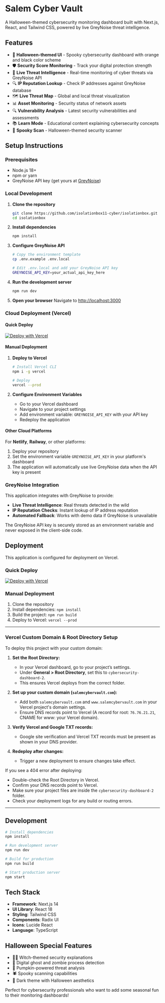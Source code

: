 # Salem Cyber Vault

A Halloween-themed cybersecurity monitoring dashboard built with Next.js, React, and Tailwind CSS, powered by live GreyNoise threat intelligence.

## Features

- 🎃 **Halloween-themed UI** - Spooky cybersecurity dashboard with orange and black color scheme
- 🛡️ **Security Score Monitoring** - Track your digital protection strength
- 👻 **Live Threat Intelligence** - Real-time monitoring of cyber threats via GreyNoise API
- 🔍 **IP Reputation Lookup** - Check IP addresses against GreyNoise database
- 🗺️ **Live Threat Map** - Global and local threat visualization  
- 📊 **Asset Monitoring** - Security status of network assets
- 🔍 **Vulnerability Analysis** - Latest security vulnerabilities and assessments
- 📚 **Learn Mode** - Educational content explaining cybersecurity concepts
- 🔮 **Spooky Scan** - Halloween-themed security scanner

## Setup Instructions

### Prerequisites

- Node.js 18+ 
- npm or yarn
- GreyNoise API key (get yours at [GreyNoise](https://viz.greynoise.io/account/api-key))

### Local Development

1. **Clone the repository**
   ```bash
   git clone https://github.com/isolationbox11-cyber/isolationbox.git
   cd isolationbox
   ```

2. **Install dependencies**
   ```bash
   npm install
   ```

3. **Configure GreyNoise API**
   ```bash
   # Copy the environment template
   cp .env.example .env.local
   
   # Edit .env.local and add your GreyNoise API key
   GREYNOISE_API_KEY=your_actual_api_key_here
   ```

4. **Run the development server**
   ```bash
   npm run dev
   ```

5. **Open your browser**
   Navigate to [http://localhost:3000](http://localhost:3000)

### Cloud Deployment (Vercel)

#### Quick Deploy
[![Deploy with Vercel](https://vercel.com/button)](https://vercel.com/new/clone?repository-url=https://github.com/isolationbox11-cyber/isolationbox)

#### Manual Deployment

1. **Deploy to Vercel**
   ```bash
   # Install Vercel CLI
   npm i -g vercel
   
   # Deploy
   vercel --prod
   ```

2. **Configure Environment Variables**
   - Go to your Vercel dashboard
   - Navigate to your project settings
   - Add environment variable: `GREYNOISE_API_KEY` with your API key
   - Redeploy the application

#### Other Cloud Platforms

For **Netlify**, **Railway**, or other platforms:

1. Deploy your repository
2. Set the environment variable `GREYNOISE_API_KEY` in your platform's dashboard
3. The application will automatically use live GreyNoise data when the API key is present

### GreyNoise Integration

This application integrates with GreyNoise to provide:

- **Live Threat Intelligence**: Real threats detected in the wild
- **IP Reputation Checks**: Instant lookup of IP address reputation
- **Automated Fallback**: Works with demo data if GreyNoise is unavailable

The GreyNoise API key is securely stored as an environment variable and never exposed in the client-side code.

## Deployment

This application is configured for deployment on Vercel.

### Quick Deploy

[![Deploy with Vercel](https://vercel.com/button)](https://vercel.com/new/clone?repository-url=https://github.com/your-username/salem-cyber-vault)

### Manual Deployment

1. Clone the repository
2. Install dependencies: `npm install`
3. Build the project: `npm run build`
4. Deploy to Vercel: `vercel --prod`

---

### Vercel Custom Domain & Root Directory Setup

To deploy this project with your custom domain:

1. **Set the Root Directory:**
   - In your Vercel dashboard, go to your project’s settings.
   - Under **General > Root Directory**, set this to `cybersecurity-dashboard-2`.
   - This ensures Vercel deploys from the correct folder.

2. **Set up your custom domain (`salemcybervault.com`):**
   - Add both `salemcybervault.com` and `www.salemcybervault.com` in your Vercel project's domain settings.
   - Ensure DNS records point to Vercel (A record for root: `76.76.21.21`, CNAME for www: your Vercel domain).

3. **Verify Vercel and Google TXT records:**
   - Google site verification and Vercel TXT records must be present as shown in your DNS provider.

4. **Redeploy after changes:**
   - Trigger a new deployment to ensure changes take effect.

If you see a 404 error after deploying:
- Double-check the Root Directory in Vercel.
- Confirm your DNS records point to Vercel.
- Make sure your project files are inside the `cybersecurity-dashboard-2` folder.
- Check your deployment logs for any build or routing errors.

---

## Development

```bash
# Install dependencies
npm install

# Run development server
npm run dev

# Build for production
npm run build

# Start production server
npm start
```

## Tech Stack

- **Framework**: Next.js 14
- **UI Library**: React 18
- **Styling**: Tailwind CSS
- **Components**: Radix UI
- **Icons**: Lucide React
- **Language**: TypeScript

## Halloween Special Features

- 🧙‍♀️ Witch-themed security explanations
- 👻 Digital ghost and zombie process detection
- 🎃 Pumpkin-powered threat analysis
- 🕷️ Spooky scanning capabilities
- 🦇 Dark theme with Halloween aesthetics

Perfect for cybersecurity professionals who want to add some seasonal fun to their monitoring dashboards!